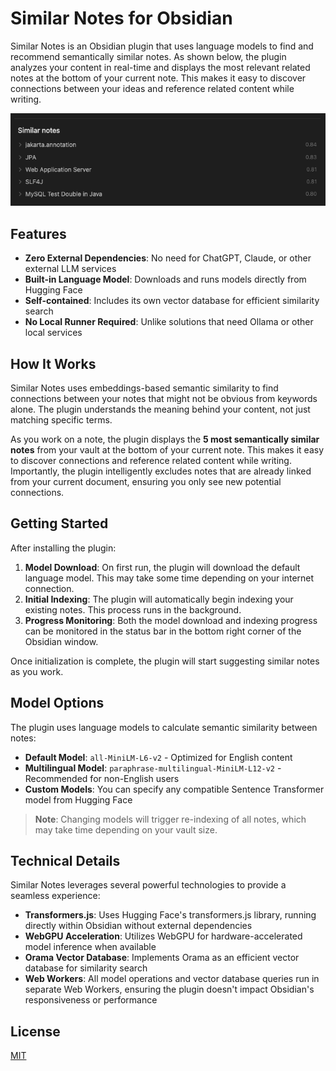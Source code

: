 # Similar Notes for Obsidian

Similar Notes is an Obsidian plugin that uses language models to find and recommend semantically similar notes. As shown below, the plugin analyzes your content in real-time and displays the most relevant related notes at the bottom of your current note. This makes it easy to discover connections between your ideas and reference related content while writing.

![Similar Notes Example](images/similar-notes-example.png)

## Features

-   **Zero External Dependencies**: No need for ChatGPT, Claude, or other external LLM services
-   **Built-in Language Model**: Downloads and runs models directly from Hugging Face
-   **Self-contained**: Includes its own vector database for efficient similarity search
-   **No Local Runner Required**: Unlike solutions that need Ollama or other local services

## How It Works

Similar Notes uses embeddings-based semantic similarity to find connections between your notes that might not be obvious from keywords alone. The plugin understands the meaning behind your content, not just matching specific terms.

As you work on a note, the plugin displays the **5 most semantically similar notes** from your vault at the bottom of your current note. This makes it easy to discover connections and reference related content while writing. Importantly, the plugin intelligently excludes notes that are already linked from your current document, ensuring you only see new potential connections.

## Getting Started

After installing the plugin:

1. **Model Download**: On first run, the plugin will download the default language model. This may take some time depending on your internet connection.
2. **Initial Indexing**: The plugin will automatically begin indexing your existing notes. This process runs in the background.
3. **Progress Monitoring**: Both the model download and indexing progress can be monitored in the status bar in the bottom right corner of the Obsidian window.

Once initialization is complete, the plugin will start suggesting similar notes as you work.

## Model Options

The plugin uses language models to calculate semantic similarity between notes:

-   **Default Model**: `all-MiniLM-L6-v2` - Optimized for English content
-   **Multilingual Model**: `paraphrase-multilingual-MiniLM-L12-v2` - Recommended for non-English users
-   **Custom Models**: You can specify any compatible Sentence Transformer model from Hugging Face

> **Note**: Changing models will trigger re-indexing of all notes, which may take time depending on your vault size.

## Technical Details

Similar Notes leverages several powerful technologies to provide a seamless experience:

-   **Transformers.js**: Uses Hugging Face's transformers.js library, running directly within Obsidian without external dependencies
-   **WebGPU Acceleration**: Utilizes WebGPU for hardware-accelerated model inference when available
-   **Orama Vector Database**: Implements Orama as an efficient vector database for similarity search
-   **Web Workers**: All model operations and vector database queries run in separate Web Workers, ensuring the plugin doesn't impact Obsidian's responsiveness or performance

## License

[MIT](LICENSE)
